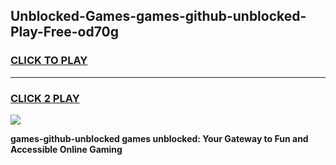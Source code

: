 
## Unblocked-Games-games-github-unblocked-Play-Free-od70g
<h3>
<a href="https://premium76.site?title=games-github-unblocked&ref=18A">CLICK TO PLAY</a></h3>
<hr>

<h3>
<a href="https://premium76.site?title=games-github-unblocked&ref=18A">CLICK 2 PLAY</a>
  
</h3>

<a href="https://premium76.site?title=games-github-unblocked&ref=18A"><img src="https://clearcache.store/games.png"></a>


**games-github-unblocked games unblocked: Your Gateway to Fun and Accessible Online Gaming**
